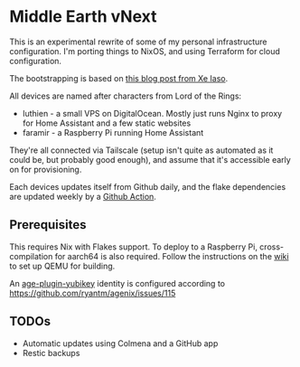 # Middle Earth vNext

This is an experimental rewrite of some of my personal infrastructure configuration. I'm porting things to NixOS, and using Terraform for cloud configuration.

The bootstrapping is based on [this blog post from Xe Iaso](https://xeiaso.net/blog/nix-flakes-terraform).

All devices are named after characters from Lord of the Rings:

- luthien - a small VPS on DigitalOcean. Mostly just runs Nginx to proxy for Home Assistant and a few static websites
- faramir - a Raspberry Pi running Home Assistant

They're all connected via Tailscale (setup isn't quite as automated as it could be, but probably good enough), and assume that it's accessible early on
for provisioning.

Each devices updates itself from Github daily, and the flake dependencies are updated weekly by a [Github Action](.github/workflows//update-flake-lock.yml).

## Prerequisites

This requires Nix with Flakes support. To deploy to a Raspberry Pi, cross-compilation for aarch64 is also required. Follow the instructions on the
[wiki](https://nixos.wiki/wiki/NixOS_on_ARM#Compiling_through_binfmt_QEMU) to set up QEMU for building.

An [age-plugin-yubikey](https://github.com/str4d/age-plugin-yubikey) identity is configured according to https://github.com/ryantm/agenix/issues/115

## TODOs

- Automatic updates using Colmena and a GitHub app
- Restic backups
